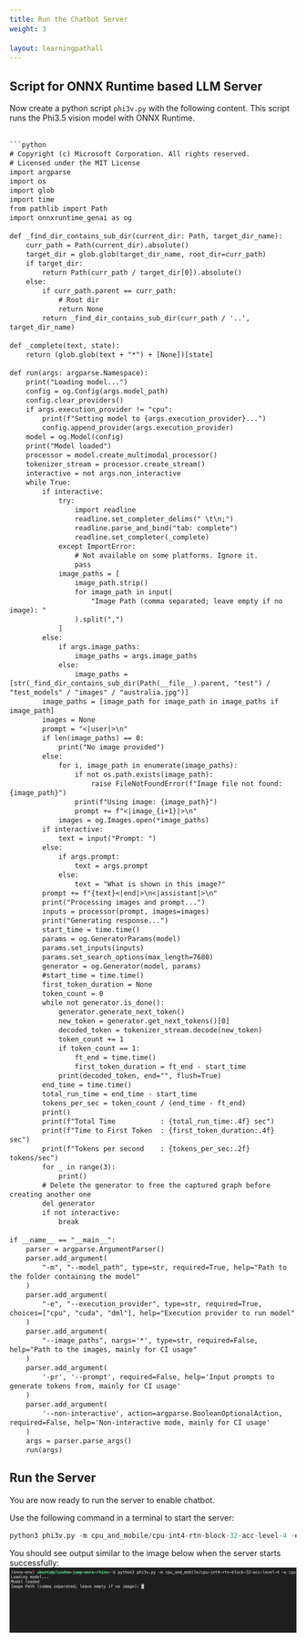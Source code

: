 ```yaml
---
title: Run the Chatbot Server
weight: 3

layout: learningpathall
---
```


## Script for ONNX Runtime based LLM Server
Now create a python script `phi3v.py` with the following content. This script runs the Phi3.5 vision model with ONNX Runtime.
```

```python
# Copyright (c) Microsoft Corporation. All rights reserved.
# Licensed under the MIT License
import argparse
import os
import glob
import time
from pathlib import Path
import onnxruntime_genai as og

def _find_dir_contains_sub_dir(current_dir: Path, target_dir_name):
    curr_path = Path(current_dir).absolute()
    target_dir = glob.glob(target_dir_name, root_dir=curr_path)
    if target_dir:
        return Path(curr_path / target_dir[0]).absolute()
    else:
        if curr_path.parent == curr_path:
            # Root dir
            return None
        return _find_dir_contains_sub_dir(curr_path / '..', target_dir_name)

def _complete(text, state):
    return (glob.glob(text + "*") + [None])[state]

def run(args: argparse.Namespace):
    print("Loading model...")
    config = og.Config(args.model_path)
    config.clear_providers()
    if args.execution_provider != "cpu":
        print(f"Setting model to {args.execution_provider}...")
        config.append_provider(args.execution_provider)
    model = og.Model(config)
    print("Model loaded")
    processor = model.create_multimodal_processor()
    tokenizer_stream = processor.create_stream()
    interactive = not args.non_interactive
    while True:
        if interactive:
            try:
                import readline
                readline.set_completer_delims(" \t\n;")
                readline.parse_and_bind("tab: complete")
                readline.set_completer(_complete)
            except ImportError:
                # Not available on some platforms. Ignore it.
                pass
            image_paths = [
                image_path.strip()
                for image_path in input(
                    "Image Path (comma separated; leave empty if no image): "
                ).split(",")
            ]
        else:
            if args.image_paths:
                image_paths = args.image_paths
            else:
                image_paths = [str(_find_dir_contains_sub_dir(Path(__file__).parent, "test") / "test_models" / "images" / "australia.jpg")]
        image_paths = [image_path for image_path in image_paths if image_path]
        images = None
        prompt = "<|user|>\n"
        if len(image_paths) == 0:
            print("No image provided")
        else:
            for i, image_path in enumerate(image_paths):
                if not os.path.exists(image_path):
                    raise FileNotFoundError(f"Image file not found: {image_path}")
                print(f"Using image: {image_path}")
                prompt += f"<|image_{i+1}|>\n"
            images = og.Images.open(*image_paths)
        if interactive:
            text = input("Prompt: ")
        else:
            if args.prompt:
                text = args.prompt
            else:
                text = "What is shown in this image?"
        prompt += f"{text}<|end|>\n<|assistant|>\n"
        print("Processing images and prompt...")
        inputs = processor(prompt, images=images)
        print("Generating response...")
        start_time = time.time()
        params = og.GeneratorParams(model)
        params.set_inputs(inputs)
        params.set_search_options(max_length=7680)
        generator = og.Generator(model, params)
        #start_time = time.time()
        first_token_duration = None
        token_count = 0
        while not generator.is_done():
            generator.generate_next_token()
            new_token = generator.get_next_tokens()[0]
            decoded_token = tokenizer_stream.decode(new_token)
            token_count += 1
            if token_count == 1:
                ft_end = time.time()
                first_token_duration = ft_end - start_time
            print(decoded_token, end="", flush=True)
        end_time = time.time()
        total_run_time = end_time - start_time
        tokens_per_sec = token_count / (end_time - ft_end)
        print()
        print(f"Total Time           : {total_run_time:.4f} sec")
        print(f"Time to First Token  : {first_token_duration:.4f} sec")
        print(f"Tokens per second    : {tokens_per_sec:.2f} tokens/sec")
        for _ in range(3):
            print()
        # Delete the generator to free the captured graph before creating another one
        del generator
        if not interactive:
            break

if __name__ == "__main__":
    parser = argparse.ArgumentParser()
    parser.add_argument(
        "-m", "--model_path", type=str, required=True, help="Path to the folder containing the model"
    )
    parser.add_argument(
        "-e", "--execution_provider", type=str, required=True, choices=["cpu", "cuda", "dml"], help="Execution provider to run model"
    )
    parser.add_argument(
        "--image_paths", nargs='*', type=str, required=False, help="Path to the images, mainly for CI usage"
    )
    parser.add_argument(
        '-pr', '--prompt', required=False, help='Input prompts to generate tokens from, mainly for CI usage'
    )
    parser.add_argument(
        '--non-interactive', action=argparse.BooleanOptionalAction, required=False, help='Non-interactive mode, mainly for CI usage'
    )
    args = parser.parse_args()
    run(args)
```

## Run the Server

You are now ready to run the server to enable chatbot.

Use the following command in a terminal to start the server:

```python
python3 phi3v.py -m cpu_and_mobile/cpu-int4-rtn-block-32-acc-level-4 -e cpu
```

You should see output similar to the image below when the server starts successfully:
![server](server.png)
